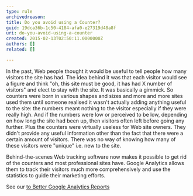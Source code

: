 ```yaml
---
type: rule
archivedreason: 
title: Do you avoid using a Counter?
guid: 19dca36b-1c50-4184-afa0-e27319d48a8f
uri: do-you-avoid-using-a-counter
created: 2015-02-13T02:50:11.0000000Z
authors: []
related: []

---
```



<p>
   In the past, Web people thought it would be useful to tell people how many visitors
   the site has had. The idea behind it was that each visitor would see a figure and
   think &quot;oh, this site must be good, it has had X number of visitors&quot; and elect to
   stay with the site. It was basically a gimmick. So counters were born in various
   shapes and sizes and more and more sites used them until someone realised it wasn't
   actually adding anything useful to the site&#58; the numbers meant nothing to the visitor
   especially if they were really high. And if the numbers were low or perceived to
   be low, depending on how long the site had been up, then visitors often left before
   going any further. Plus the counters were virtually useless for Web site owners.
   They didn't provide any useful information other than the fact that there were a
   certain amount of visitors. There was no way of knowing how many of these visitors
   were &quot;unique&quot; i.e. new to the site.
  </p><p>
   Behind-the-scenes Web tracking software now makes it possible to get 
rid of the
   counters and most professional sites have. Google Analytics allows 
them to track their visitors much more comprehensively and use the
   statistics to guide their marketing efforts.</p><p>See our <a href="/rules-to-better-google-analytics-reports"> to Better Google Analytics Reports</a></p>
<br><excerpt class='endintro'></excerpt><br>



